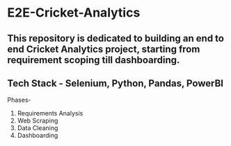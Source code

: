 # E2E-Cricket-Analytics

## This repository is dedicated to building an end to end Cricket Analytics project, starting from requirement scoping till dashboarding.
## Tech Stack - Selenium, Python, Pandas, PowerBI
Phases-
1. Requirements Analysis
2. Web Scraping
3. Data Cleaning
4. Dashboarding
